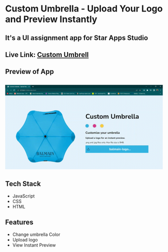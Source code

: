 # Custom Umbrella - Upload Your Logo and Preview Instantly

## It's a UI assignment app for Star Apps Studio

##  Live Link: [Custom Umbrell](https://custom-wallpaper.netlify.app/)

## Preview of App

## ![Custom Umbrella GIF](https://github.com/sri-rishi/custom-umbrella/blob/main/images/app-preview.gif)

## Tech Stack

- JavaScript
- CSS
- HTML

## Features

- Change umbrella Color
- Upload logo
- View Instant Preview
